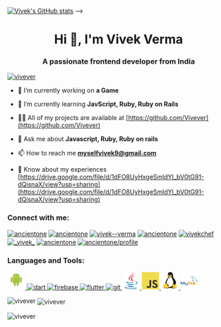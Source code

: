 <!-- ### Hi there 👋

<!--
**Vivever/vivever** is a ✨ _special_ ✨ repository because its `README.md` (this file) appears on your GitHub profile.

Here are some ideas to get you started:

- 🔭 I’m currently working on ...
- 🌱 I’m currently learning ...
- 👯 I’m looking to collaborate on ...
- 🤔 I’m looking for help with ...
- 💬 Ask me about ...
- 📫 How to reach me: ...
- 😄 Pronouns: ...
- ⚡ Fun fact: ...
-->
[![Vivek's GitHub stats](https://github-readme-stats.vercel.app/api?username=vivever&count_private=trueshow_icons=true)](https://github.com/anuraghazra/github-readme-stats)
 -->
 <h1 align="center">Hi 👋, I'm Vivek Verma</h1>
<h3 align="center">A passionate frontend developer from India</h3>

<p align="left"> <a href="https://github.com/ryo-ma/github-profile-trophy"><img src="https://github-profile-trophy.vercel.app/?username=vivever" alt="vivever" /></a> </p>

- 🔭 I’m currently working on **a Game**

- 🌱 I’m currently learning **JavScript, Ruby, Ruby on Rails**

- 👨‍💻 All of my projects are available at [https://github.com/Vivever](https://github.com/Vivever)

- 💬 Ask me about **Javascript, Ruby, Ruby on rails**

- 📫 How to reach me **myselfvivek9@gmail.com**

- 📄 Know about my experiences [https://drive.google.com/file/d/1dFO8UyHxgeSmldYl_bV0tG91-dQisnaX/view?usp=sharing](https://drive.google.com/file/d/1dFO8UyHxgeSmldYl_bV0tG91-dQisnaX/view?usp=sharing)

<h3 align="left">Connect with me:</h3>
<p align="left">
<a href="https://codepen.io/ancientone" target="blank"><img align="center" src="https://raw.githubusercontent.com/rahuldkjain/github-profile-readme-generator/neutral-icons/src/images/icons/Social/codepen.svg" alt="ancientone" height="30" width="40" /></a>
<a href="https://dev.to/ancientone" target="blank"><img align="center" src="https://cdn.jsdelivr.net/npm/simple-icons@3.0.1/icons/dev-dot-to.svg" alt="ancientone" height="30" width="40" /></a>
<a href="https://linkedin.com/in/vivek--verma" target="blank"><img align="center" src="https://raw.githubusercontent.com/rahuldkjain/github-profile-readme-generator/neutral-icons/src/images/icons/Social/linked-in-alt.svg" alt="vivek--verma" height="30" width="40" /></a>
<a href="https://stackoverflow.com/users/ancientone" target="blank"><img align="center" src="https://raw.githubusercontent.com/rahuldkjain/github-profile-readme-generator/neutral-icons/src/images/icons/Social/stack-overflow.svg" alt="ancientone" height="30" width="40" /></a>
<a href="https://www.codechef.com/users/vivekchef" target="blank"><img align="center" src="https://cdn.jsdelivr.net/npm/simple-icons@3.1.0/icons/codechef.svg" alt="vivekchef" height="30" width="40" /></a>
<a href="https://codeforces.com/profile/_vivek_" target="blank"><img align="center" src="https://cdn.jsdelivr.net/npm/simple-icons@3.0.1/icons/codeforces.svg" alt="_vivek_" height="30" width="40" /></a>
<a href="https://www.leetcode.com/ancientone" target="blank"><img align="center" src="https://raw.githubusercontent.com/rahuldkjain/github-profile-readme-generator/neutral-icons/src/images/icons/Social/leet-code.svg" alt="ancientone" height="30" width="40" /></a>
<a href="https://auth.geeksforgeeks.org/user/ancientone/profile" target="blank"><img align="center" src="https://raw.githubusercontent.com/rahuldkjain/github-profile-readme-generator/neutral-icons/src/images/icons/Social/geeks-for-geeks.svg" alt="ancientone/profile" height="30" width="40" /></a>
</p>

<h3 align="left">Languages and Tools:</h3>
<p align="left"> <a href="https://developer.android.com" target="_blank"> <img src="https://raw.githubusercontent.com/devicons/devicon/master/icons/android/android-original-wordmark.svg" alt="android" width="40" height="40"/> </a> <a href="https://dart.dev" target="_blank"> <img src="https://www.vectorlogo.zone/logos/dartlang/dartlang-icon.svg" alt="dart" width="40" height="40"/> </a> <a href="https://firebase.google.com/" target="_blank"> <img src="https://www.vectorlogo.zone/logos/firebase/firebase-icon.svg" alt="firebase" width="40" height="40"/> </a> <a href="https://flutter.dev" target="_blank"> <img src="https://www.vectorlogo.zone/logos/flutterio/flutterio-icon.svg" alt="flutter" width="40" height="40"/> </a> <a href="https://git-scm.com/" target="_blank"> <img src="https://www.vectorlogo.zone/logos/git-scm/git-scm-icon.svg" alt="git" width="40" height="40"/> </a> <a href="https://www.java.com" target="_blank"> <img src="https://raw.githubusercontent.com/devicons/devicon/master/icons/java/java-original.svg" alt="java" width="40" height="40"/> </a> <a href="https://developer.mozilla.org/en-US/docs/Web/JavaScript" target="_blank"> <img src="https://raw.githubusercontent.com/devicons/devicon/master/icons/javascript/javascript-original.svg" alt="javascript" width="40" height="40"/> </a> <a href="https://www.linux.org/" target="_blank"> <img src="https://raw.githubusercontent.com/devicons/devicon/master/icons/linux/linux-original.svg" alt="linux" width="40" height="40"/> </a> <a href="https://www.mysql.com/" target="_blank"> <img src="https://raw.githubusercontent.com/devicons/devicon/master/icons/mysql/mysql-original-wordmark.svg" alt="mysql" width="40" height="40"/> </a> </p>

<p><img align="left" src="https://github-readme-stats.vercel.app/api/top-langs?username=vivever&show_icons=true&locale=en&layout=compact" alt="vivever" /></p>

<p>&nbsp;<img align="center" src="https://github-readme-stats.vercel.app/api?username=vivever&show_icons=true&locale=en" alt="vivever" /></p>

<p><img align="center" src="https://github-readme-streak-stats.herokuapp.com/?user=vivever&" alt="vivever" /></p>
